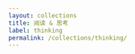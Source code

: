 ```yaml
---
layout: collections
title: 阅读 & 思考
label: thinking
permalink: /collections/thinking/
---
```


<!-- Content for the Spring Boots collection -->
